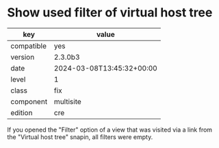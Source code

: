 [//]: # (werk v2)
# Show used filter of virtual host tree

key        | value
---------- | ---
compatible | yes
version    | 2.3.0b3
date       | 2024-03-08T13:45:32+00:00
level      | 1
class      | fix
component  | multisite
edition    | cre

If you opened the "Filter" option of a view that was visited via a link from
the "Virtual host tree" snapin, all filters were empty.